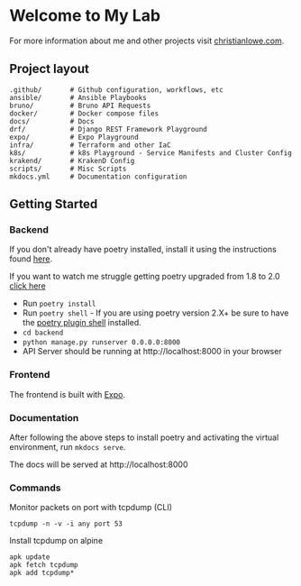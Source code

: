 # Welcome to My Lab

For more information about me and other projects visit [christianlowe.com](https://www.christianlowe.com).

## Project layout

    .github/       # Github configuration, workflows, etc
    ansible/       # Ansible Playbooks
    bruno/         # Bruno API Requests
    docker/        # Docker compose files
    docs/          # Docs
    drf/           # Django REST Framework Playground
    expo/          # Expo Playground
    infra/         # Terraform and other IaC
    k8s/           # k8s Playground - Service Manifests and Cluster Config
    krakend/       # KrakenD Config
    scripts/       # Misc Scripts
    mkdocs.yml     # Documentation configuration

## Getting Started

### Backend

If you don't already have poetry installed, install it using the instructions found [here](https://python-poetry.org/docs/).

If you want to watch me struggle getting poetry upgraded from 1.8 to 2.0 [click here](https://youtube.com/live/dguKhVizZ90?feature=share)

- Run `poetry install`
- Run `poetry shell` - If you are using poetry version 2.X+ be sure to have the [poetry plugin shell](https://github.com/python-poetry/poetry-plugin-shell) installed.
- `cd backend`
- `python manage.py runserver 0.0.0.0:8000`
- API Server should be running at http://localhost:8000 in your browser

### Frontend

The frontend is built with [Expo](https://expo.dev).

### Documentation

After following the above steps to install poetry and activating the virtual environment, run `mkdocs serve`.

The docs will be served at http://localhost:8000

### Commands

Monitor packets on port with tcpdump (CLI)

```aiignore
tcpdump -n -v -i any port 53
```

Install tcpdump on alpine

```aiignore
apk update
apk fetch tcpdump
apk add tcpdump*
```
